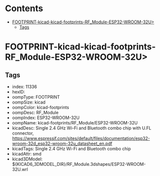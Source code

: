 



Contents
========

* [FOOTPRINT-kicad-kicad-footprints-RF_Module-ESP32-WROOM-32U>](#footprint-kicad-kicad-footprints-rf_module-esp32-wroom-32u)
	* [Tags](#tags)

# FOOTPRINT-kicad-kicad-footprints-RF_Module-ESP32-WROOM-32U>

## Tags

- index: 11336
- hexID: 
- oompType: FOOTPRINT
- oompSize: kicad
- oompColor: kicad-footprints
- oompDesc: RF_Module
- oompIndex: ESP32-WROOM-32U
- oompName: kicad-footprints/RF_Module/ESP32-WROOM-32U
- kicadDesc: Single 2.4 GHz Wi-Fi and Bluetooth combo chip with U.FL connector, https://www.espressif.com/sites/default/files/documentation/esp32-wroom-32d_esp32-wroom-32u_datasheet_en.pdf
- kicadTags: Single 2.4 GHz Wi-Fi and Bluetooth combo  chip
- kicadAttr: smd
- kicad3DModel: ${KICAD6_3DMODEL_DIR}/RF_Module.3dshapes/ESP32-WROOM-32U.wrl
